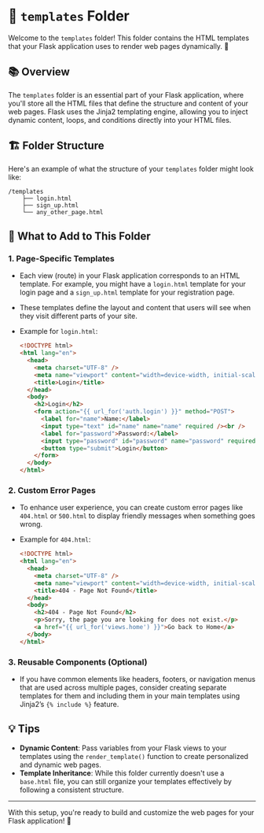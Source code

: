 # 📁 `templates` Folder

Welcome to the `templates` folder! This folder contains the HTML templates that your Flask application uses to render web pages dynamically. 🌟

## 📚 Overview

The `templates` folder is an essential part of your Flask application, where you'll store all the HTML files that define the structure and content of your web pages. Flask uses the Jinja2 templating engine, allowing you to inject dynamic content, loops, and conditions directly into your HTML files.

## 🏗️ Folder Structure

Here's an example of what the structure of your `templates` folder might look like:

```plaintext
/templates
    ├── login.html
    ├── sign_up.html
    └── any_other_page.html
```

## 🚀 What to Add to This Folder

### 1. **Page-Specific Templates**

- Each view (route) in your Flask application corresponds to an HTML template. For example, you might have a `login.html` template for your login page and a `sign_up.html` template for your registration page.
- These templates define the layout and content that users will see when they visit different parts of your site.
- Example for `login.html`:

  ```html
  <!DOCTYPE html>
  <html lang="en">
    <head>
      <meta charset="UTF-8" />
      <meta name="viewport" content="width=device-width, initial-scale=1.0" />
      <title>Login</title>
    </head>
    <body>
      <h2>Login</h2>
      <form action="{{ url_for('auth.login') }}" method="POST">
        <label for="name">Name:</label>
        <input type="text" id="name" name="name" required /><br />
        <label for="password">Password:</label>
        <input type="password" id="password" name="password" required /><br />
        <button type="submit">Login</button>
      </form>
    </body>
  </html>
  ```

### 2. **Custom Error Pages**

- To enhance user experience, you can create custom error pages like `404.html` or `500.html` to display friendly messages when something goes wrong.
- Example for `404.html`:

  ```html
  <!DOCTYPE html>
  <html lang="en">
    <head>
      <meta charset="UTF-8" />
      <meta name="viewport" content="width=device-width, initial-scale=1.0" />
      <title>404 - Page Not Found</title>
    </head>
    <body>
      <h2>404 - Page Not Found</h2>
      <p>Sorry, the page you are looking for does not exist.</p>
      <a href="{{ url_for('views.home') }}">Go back to Home</a>
    </body>
  </html>
  ```

### 3. **Reusable Components (Optional)**

- If you have common elements like headers, footers, or navigation menus that are used across multiple pages, consider creating separate templates for them and including them in your main templates using Jinja2’s `{% include %}` feature.

## 💡 Tips

- **Dynamic Content**: Pass variables from your Flask views to your templates using the `render_template()` function to create personalized and dynamic web pages.
- **Template Inheritance**: While this folder currently doesn't use a `base.html` file, you can still organize your templates effectively by following a consistent structure.

---

With this setup, you're ready to build and customize the web pages for your Flask application! 🎉

